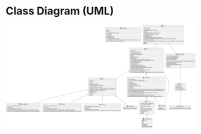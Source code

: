# Class Diagram (UML)

![UML](https://github.com/BIRSAx2/battleship/blob/master/docs/uml.png?raw=true)
